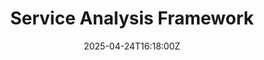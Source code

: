 ---
title: Service Analysis Framework
linkTitle: Service Analysis Framework
date: '2025-04-24T16:18:00Z'
weight: 1
description: Service analysis evaluates business services for improvement, focusing
  on process, information, workflow, and automation analyses. A BPM Center of Excellence
  supports this through people, process, governance, and technology, driving operational
  efficiency and stakeholder collaboration for sustainable improvements.
draft: false
ref: service-analysis-framework
---